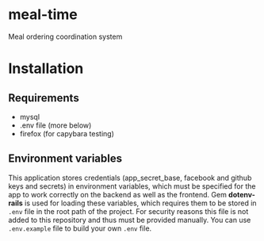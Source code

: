 # meal-time
Meal ordering coordination system

# Installation
## Requirements
- mysql
- .env file (more below)
- firefox (for capybara testing)

## Environment variables
This application stores credentials (app_secret_base, facebook and github keys and secrets)
in environment variables, which must be specified for the app to work correctly on the backend
as well as the frontend. Gem **dotenv-rails** is used for loading these variables, which requires
them to be stored in `.env` file in the root path of the project.
For security reasons this file is not added to this repository and thus must be provided
manually. You can use `.env.example` file to build your own `.env` file.
